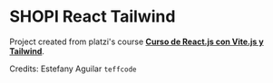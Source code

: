 # SHOPI React Tailwind

Project created from platzi's course **[Curso de React.js con Vite.js y Tailwind](https://platzi.com/cursos/react-vite-tailwindcss/)**.

Credits: Estefany Aguilar `teffcode`